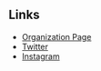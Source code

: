 ## Links

- [Organization Page](https://ohio.campuslabs.com/engage/organization/thai-student-association)
- [Twitter](https://twitter.com/itstsaou)
- [Instagram](https://www.instagram.com/itstsaou/)
